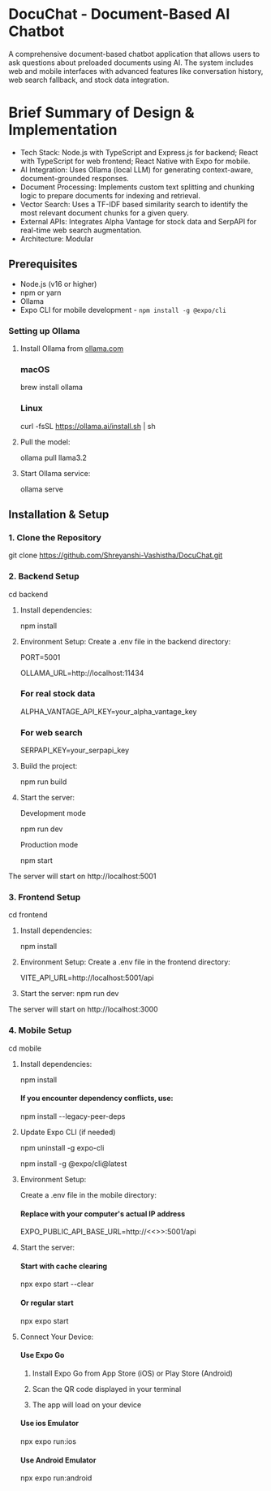 # DocuChat - Document-Based AI Chatbot

A comprehensive document-based chatbot application that allows users to ask questions about preloaded documents using AI. The system includes web and mobile interfaces with advanced features like conversation history, web search fallback, and stock data integration.

# Brief Summary of Design & Implementation

- Tech Stack: Node.js with TypeScript and Express.js for backend; React with TypeScript for web frontend; React Native with Expo for mobile.
- AI Integration: Uses Ollama (local LLM) for generating context-aware, document-grounded responses.
- Document Processing: Implements custom text splitting and chunking logic to prepare documents for indexing and retrieval.
- Vector Search: Uses a TF-IDF based similarity search to identify the most relevant document chunks for a given query.
- External APIs: Integrates Alpha Vantage for stock data and SerpAPI for real-time web search augmentation.
- Architecture: Modular

## Prerequisites

- Node.js (v16 or higher)
- npm or yarn
- Ollama
- Expo CLI for mobile development - `npm install -g @expo/cli`

### Setting up Ollama

1. Install Ollama from [ollama.com](https://ollama.com/)

   ### macOS

   brew install ollama

   ### Linux

   curl -fsSL https://ollama.ai/install.sh | sh

2. Pull the model:

   ollama pull llama3.2

3. Start Ollama service:

   ollama serve

## Installation & Setup

### 1. Clone the Repository

git clone https://github.com/Shreyanshi-Vashistha/DocuChat.git

### 2. Backend Setup

cd backend

1. Install dependencies:

   npm install

2. Environment Setup:
   Create a .env file in the backend directory:

   PORT=5001

   OLLAMA_URL=http://localhost:11434

   ### For real stock data

   ALPHA_VANTAGE_API_KEY=your_alpha_vantage_key

   ### For web search

   SERPAPI_KEY=your_serpapi_key

3. Build the project:

   npm run build

4. Start the server:

   Development mode

   npm run dev

   Production mode

   npm start

The server will start on http://localhost:5001

### 3. Frontend Setup

cd frontend

1. Install dependencies:

   npm install

2. Environment Setup:
   Create a .env file in the frontend directory:

   VITE_API_URL=http://localhost:5001/api

3. Start the server:
   npm run dev

The server will start on http://localhost:3000

### 4. Mobile Setup

cd mobile

1. Install dependencies:

   npm install

   #### If you encounter dependency conflicts, use:
   
   npm install --legacy-peer-deps

2. Update Expo CLI (if needed)

   npm uninstall -g expo-cli

   npm install -g @expo/cli@latest
   
3. Environment Setup:
   
   Create a .env file in the mobile directory:

   #### Replace with your computer's actual IP address
   
   EXPO_PUBLIC_API_BASE_URL=http://<<<your-ip-address>>>:5001/api

4. Start the server:

   #### Start with cache clearing

   npx expo start --clear

   #### Or regular start
   
   npx expo start

5. Connect Your Device:

   #### Use Expo Go
   
   1. Install Expo Go from App Store (iOS) or Play Store (Android)
   
   2. Scan the QR code displayed in your terminal
   
   3. The app will load on your device
  
   #### Use ios Emulator

   npx expo run:ios
      
   #### Use Android Emulator
   
   npx expo run:android

